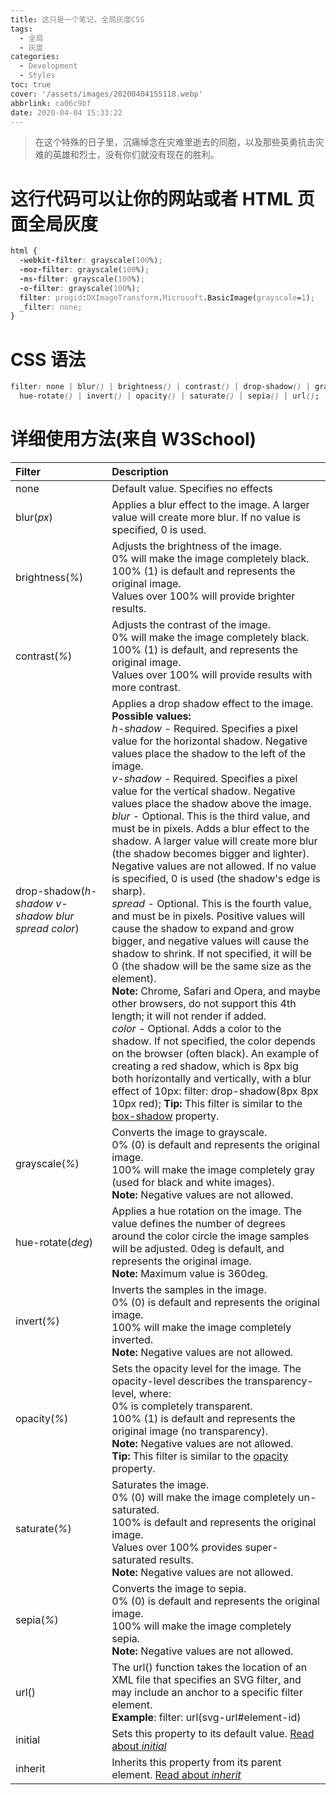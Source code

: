 ```yaml
---
title: 这只是一个笔记，全局灰度CSS
tags:
  - 全局
  - 灰度
categories:
  - Development
  - Styles
toc: true
cover: '/assets/images/20200404155118.webp'
abbrlink: ca06c9bf
date: 2020-04-04 15:33:22
---
```


> 在这个特殊的日子里，沉痛悼念在灾难里逝去的同胞，以及那些英勇抗击灾难的英雄和烈士，没有你们就没有现在的胜利。

# 这行代码可以让你的网站或者 HTML 页面全局灰度

```css
html {
  -webkit-filter: grayscale(100%);
  -moz-filter: grayscale(100%);
  -ms-filter: grayscale(100%);
  -o-filter: grayscale(100%);
  filter: progid:DXImageTransform.Microsoft.BasicImage(grayscale=1);
  _filter: none;
}
```

<!-- more -->

# CSS 语法

```css
filter: none | blur() | brightness() | contrast() | drop-shadow() | grayscale() |
  hue-rotate() | invert() | opacity() | saturate() | sepia() | url();
```

# 详细使用方法(来自 W3School)

| Filter                                             | Description                                                                                                                                                                                                                                                                                                                                                                                                                                                                                                                                                                                                                                                                                                                                                                                                                                                                                                                                                                                                                                                                                                                                                                                                                                                                                                                                                                                                                                                                 |
|:---------------------------------------------------|:----------------------------------------------------------------------------------------------------------------------------------------------------------------------------------------------------------------------------------------------------------------------------------------------------------------------------------------------------------------------------------------------------------------------------------------------------------------------------------------------------------------------------------------------------------------------------------------------------------------------------------------------------------------------------------------------------------------------------------------------------------------------------------------------------------------------------------------------------------------------------------------------------------------------------------------------------------------------------------------------------------------------------------------------------------------------------------------------------------------------------------------------------------------------------------------------------------------------------------------------------------------------------------------------------------------------------------------------------------------------------------------------------------------------------------------------------------------------------|
| none                                               | Default value. Specifies no effects                                                                                                                                                                                                                                                                                                                                                                                                                                                                                                                                                                                                                                                                                                                                                                                                                                                                                                                                                                                                                                                                                                                                                                                                                                                                                                                                                                                                                                         |
| blur(_px_)                                         | Applies a blur effect to the image. A larger value will create more blur. If no value is specified, 0 is used.                                                                                                                                                                                                                                                                                                                                                                                                                                                                                                                                                                                                                                                                                                                                                                                                                                                                                                                                                                                                                                                                                                                                                                                                                                                                                                                                                              |
| brightness(_%_)                                    | Adjusts the brightness of the image.<br />0% will make the image completely black. <br />100% (1) is default and represents the original image. <br />Values over 100% will provide brighter results.                                                                                                                                                                                                                                                                                                                                                                                                                                                                                                                                                                                                                                                                                                                                                                                                                                                                                                                                                                                                                                                                                                                                                                                                                                                                       |
| contrast(_%_)                                      | Adjusts the contrast of the image. <br />0% will make the image completely black. <br />100% (1) is default, and represents the original image. <br />Values over 100% will provide results with more contrast.                                                                                                                                                                                                                                                                                                                                                                                                                                                                                                                                                                                                                                                                                                                                                                                                                                                                                                                                                                                                                                                                                                                                                                                                                                                             |
| drop-shadow(_h-shadow v-shadow blur spread color_) | Applies a drop shadow effect to the image. <br />**Possible values:** <br />_h-shadow_ - Required. Specifies a pixel value for the horizontal shadow. Negative values place the shadow to the left of the image. <br />_v-shadow_ - Required. Specifies a pixel value for the vertical shadow. Negative values place the shadow above the image. <br />_blur_ - Optional. This is the third value, and must be in pixels. Adds a blur effect to the shadow. A larger value will create more blur (the shadow becomes bigger and lighter). Negative values are not allowed. If no value is specified, 0 is used (the shadow's edge is sharp). <br />_spread_ - Optional. This is the fourth value, and must be in pixels. Positive values will cause the shadow to expand and grow bigger, and negative values will cause the shadow to shrink. If not specified, it will be 0 (the shadow will be the same size as the element). <br />**Note:** Chrome, Safari and Opera, and maybe other browsers, do not support this 4th length; it will not render if added. <br />_color_ - Optional. Adds a color to the shadow. If not specified, the color depends on the browser (often black). An example of creating a red shadow, which is 8px big both horizontally and vertically, with a blur effect of 10px: filter: drop-shadow(8px 8px 10px red); **Tip:** This filter is similar to the [box-shadow](https://www.w3schools.com/cssref/css3_pr_box-shadow.asp) property. |
| grayscale(_%_)                                     | Converts the image to grayscale. <br />0% (0) is default and represents the original image. <br />100% will make the image completely gray (used for black and white images). <br />**Note:** Negative values are not allowed.                                                                                                                                                                                                                                                                                                                                                                                                                                                                                                                                                                                                                                                                                                                                                                                                                                                                                                                                                                                                                                                                                                                                                                                                                                              |
| hue-rotate(_deg_)                                  | Applies a hue rotation on the image. The value defines the number of degrees around the color circle the image samples will be adjusted. 0deg is default, and represents the original image. <br />**Note:** Maximum value is 360deg.                                                                                                                                                                                                                                                                                                                                                                                                                                                                                                                                                                                                                                                                                                                                                                                                                                                                                                                                                                                                                                                                                                                                                                                                                                       |
| invert(_%_)                                        | Inverts the samples in the image. <br />0% (0) is default and represents the original image. <br />100% will make the image completely inverted. <br />**Note:** Negative values are not allowed.                                                                                                                                                                                                                                                                                                                                                                                                                                                                                                                                                                                                                                                                                                                                                                                                                                                                                                                                                                                                                                                                                                                                                                                                                                                                           |
| opacity(_%_)                                       | Sets the opacity level for the image. The opacity-level describes the transparency-level, where: <br />0% is completely transparent. <br />100% (1) is default and represents the original image (no transparency). <br />**Note:** Negative values are not allowed. <br />**Tip:** This filter is similar to the [opacity](https://www.w3schools.com/cssref/css3_pr_opacity.asp) property.                                                                                                                                                                                                                                                                                                                                                                                                                                                                                                                                                                                                                                                                                                                                                                                                                                                                                                                                                                                                                                                                                 |
| saturate(*%*)                                      | Saturates the image.  <br />0% (0) will make the image completely un-saturated. <br />100% is default and represents the original image. <br />Values over 100% provides super-saturated results.  <br />**Note:** Negative values are not allowed.                                                                                                                                                                                                                                                                                                                                                                                                                                                                                                                                                                                                                                                                                                                                                                                                                                                                                                                                                                                                                                                                                                                                                                                                                         |
| sepia(*%*)                                         | Converts the image to sepia.  <br />0% (0) is default and represents the original image. <br />100% will make the image completely sepia.  <br />**Note:** Negative values are not allowed.                                                                                                                                                                                                                                                                                                                                                                                                                                                                                                                                                                                                                                                                                                                                                                                                                                                                                                                                                                                                                                                                                                                                                                                                                                                                                 |
| url()                                              | The url() function takes the location of an XML file that specifies an SVG filter, and may include an anchor to a specific filter element. <br />**Example**:  filter: url(svg-url#element-id)                                                                                                                                                                                                                                                                                                                                                                                                                                                                                                                                                                                                                                                                                                                                                                                                                                                                                                                                                                                                                                                                                                                                                                                                                                                                              |
| initial                                            | Sets this property to its default value. [Read about *initial*](https://www.w3schools.com/cssref/css_initial.asp)                                                                                                                                                                                                                                                                                                                                                                                                                                                                                                                                                                                                                                                                                                                                                                                                                                                                                                                                                                                                                                                                                                                                                                                                                                                                                                                                                           |
| inherit                                            | Inherits this property from its parent element. [Read about *inherit*](https://www.w3schools.com/cssref/css_inherit.asp)                                                                                                                                                                                                                                                                                                                                                                                                                                                                                                                                                                                                                                                                                                                                                                                                                                                                                                                                                                                                                                                                                                                                                                                                                                                                                                                                                    |

<style>
html {
  -webkit-filter: grayscale(100%);
  -moz-filter: grayscale(100%);
  -ms-filter: grayscale(100%);
  -o-filter: grayscale(100%);
  filter: progid:DXImageTransform.Microsoft.BasicImage(grayscale=1);
  _filter: none;
}
</style>
